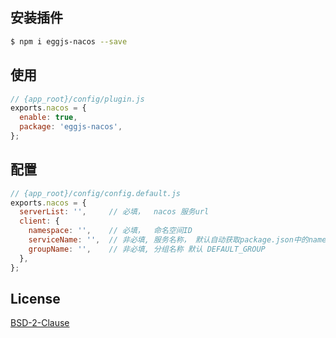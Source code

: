 ## 安装插件

```bash
$ npm i eggjs-nacos --save
```

## 使用

```js
// {app_root}/config/plugin.js
exports.nacos = {
  enable: true,
  package: 'eggjs-nacos',
};
```

## 配置

```js
// {app_root}/config/config.default.js
exports.nacos = {
  serverList: '',     // 必填，  nacos 服务url
  client: {
    namespace: '',    // 必填，  命名空间ID
    serviceName: '',  // 非必填, 服务名称， 默认自动获取package.json中的name
    groupName: '',    // 非必填, 分组名称 默认 DEFAULT_GROUP
  },
};
```

## License

[BSD-2-Clause](LICENSE)